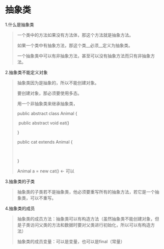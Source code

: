 # 抽象类

1.什么是抽象类

>一个类中的方法如果没有方法体，那这个方法就是抽象方法。
>
>如果一个类中有抽象方法，那这个类__必须__定义为抽象类。
>
>一个抽象类中可以有非抽象方法，甚至可以没有抽象方法而只有非抽象方法。

2.抽象类不能定义对象

>抽象类因为是抽象的，所以不能创建对象。
>
>要创建对象，那必须要使用多态。
>
>用一个非抽象类来继承抽象类，
>
>public abstract class Animal {
>
>​	public abstract void eat()
>
>}
>
>public cat extends Animal {
>
>​	
>
>}
>
>Animal a = new cat() <- 可以



3.抽象类的子类

>抽象类的子类若不是抽象类，他必须要重写所有的抽象方法，若它是一个抽象类，可以不重写。

4.抽象类的成员

>抽象类的成员方法：抽象类可以有构造方法（虽然抽象类不能创建对象，但是子类访问父类的方法和数据时要对父类进行初始化，所以可以有构造方法）
>
>抽象类的成员变量：可以是变量，也可以是final（常量）

